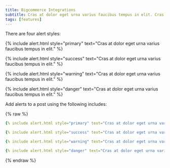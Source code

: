 ```yaml
---
title: Bigcommerce Integrations
subtitle: Cras at dolor eget urna varius faucibus tempus in elit. Cras a dui imperdiet, tempus metus quis, pharetra turpis.
tags: [features]
---
```


There are four alert styles:

{% include alert.html style="primary" text="Cras at dolor eget urna varius faucibus tempus in elit." %}

{% include alert.html style="success" text="Cras at dolor eget urna varius faucibus tempus in elit." %}

{% include alert.html style="warning" text="Cras at dolor eget urna varius faucibus tempus in elit." %}

{% include alert.html style="danger" text="Cras at dolor eget urna varius faucibus tempus in elit." %}

Add alerts to a post using the following includes:

{% raw %}
```yaml
{% include alert.html style="primary" text="Cras at dolor eget urna varius faucibus tempus in elit." %}

{% include alert.html style="success" text="Cras at dolor eget urna varius faucibus tempus in elit." %}

{% include alert.html style="warning" text="Cras at dolor eget urna varius faucibus tempus in elit." %}

{% include alert.html style="danger" text="Cras at dolor eget urna varius faucibus tempus in elit." %}
```
{% endraw %}


